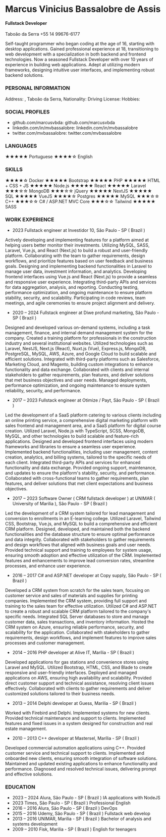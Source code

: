 # Marcus Vinicius Bassalobre de Assis
#### Fullstack Developer

Taboão da Serra
+55 14 99676-6177

Self-taught programmer who began coding at the age of 16, starting with desktop applications. Gained professional experience at 18, transitioning to web development with a specialization in both backend and frontend technologies. Now a seasoned Fullstack Developer with over 10 years of experience in building web applications. Adept at utilizing modern frameworks, designing intuitive user interfaces, and implementing robust backend solutions.

### PERSONAL INFORMATION
  Address: , Taboão da Serra, 
  Nationality: 
  Driving License: 
  Hobbies: 

### SOCIAL PROFILES
  * github.com/marcusvbda: github.com/marcusvbda
  * linkedin.com/in/mvbassalobre: linkedin.com/in/mvbassalobre
  * twitter.com/mvbassalobre: twitter.com/mvbassalobre

### LANGUAGES
  ★★★★★ Portuguese
  ★★★★☆ English

### SKILLS
  ★★★★☆ Docker
  ★★★★★ Bootstrap
  ★★★★★ PHP
  ★★★★★ HTML + CSS + JS
  ★★★★★ Node.js
  ★★★★★ React
  ★★★★★ Laravel
  ★★★☆☆ MongoDB
  ★★★☆☆ jQuery
  ★★★★★ NextJS
  ★★★★★ SQL
  ★★★★★ VueJS
  ★★★★☆ Postgres
  ★★★★★ MySQL
  ★★★☆☆ C++
  ★★★☆☆ C# / ASP.NET MVC Core
  ★★★☆☆ Tailwind
  ★★★★★ SASS

### WORK EXPERIENCE
  * 2023
    Fullstack engineer at Investidor 10, São Paulo - SP ( Brazil )
      
  Actively developing and implementing features for a platform aimed at helping users better monitor their investments.
  Utilizing MySQL, SASS, Laravel, Vue.js, and React (Next.js) to build a robust and user-friendly platform.
  Collaborating with the team to gather requirements, design workflows, and prioritize features based on user feedback and business goals.
  Designing and implementing backend functionalities in Laravel to manage user data, investment information, and analytics.
  Developing frontend interfaces using Vue.js and React (Next.js) to provide a seamless and responsive user experience.
  Integrating third-party APIs and services for data aggregation, analysis, and reporting.
  Conducting testing, performance optimization, and ongoing maintenance to ensure platform stability, security, and scalability.
  Participating in code reviews, team meetings, and agile ceremonies to ensure project alignment and delivery.


  * 2020 – 2024
    Fullstack engineer at Diwe profund marketing, São Paulo - SP ( Brazil )
      
  Designed and developed various on-demand systems, including a task management, finance, and internal demand management system for the company.
  Created a training platform for professionals in the construction industry and several institutional websites.
  Utilized technologies such as Laravel, NestJS, Next.js (React), Nuxt.js (Vue), Express.js, MongoDB, PostgreSQL, MySQL, AWS, Azure, and Google Cloud to build scalable and efficient solutions.
  Integrated with third-party platforms such as Salesforce, Marketing Cloud, and Magento, building custom integrations to enhance functionality and data exchange.
  Collaborated with clients and internal stakeholders to gather requirements, plan features, and deliver solutions that met business objectives and user needs.
  Managed deployments, performance optimization, and ongoing maintenance to ensure system reliability, security, and performance.


  * 2017 – 2023
    Fullstack engineer at Otimize / Payt, São Paulo - SP ( Brazil )
      
  Led the development of a SaaS platform catering to various clients including an online printing service, a comprehensive digital marketing platform with sales frontend and management area, and a SaaS platform for digital course creation.
  Utilized Laravel, Node.js with TypeScript, SCSS, MongoDB, MySQL, and other technologies to build scalable and feature-rich applications.
  Designed and developed frontend interfaces using modern frameworks and libraries to ensure a seamless user experience.
  Implemented backend functionalities, including user management, content creation, analytics, and billing systems, tailored to the specific needs of each client.
  Integrated third-party APIs and services for enhanced functionality and data exchange.
  Provided ongoing support, maintenance, and updates to ensure the platform's stability, security, and performance.
  Collaborated with cross-functional teams to gather requirements, plan features, and deliver solutions that met client expectations and business objectives.


  * 2017 – 2023
    Software Owner ( CRM fullstack developer ) at UNIMAR ( University of Marilia ), São Paulo - SP ( Brazil )
      
  Led the development of a CRM system tailored for lead management and conversion to enrollments in an E-learning college.
  Utilized Laravel, Tailwind CSS, Bootstrap, Vue.js, and MySQL to build a comprehensive and efficient CRM platform.
  Designed, developed, and maintained both the backend functionalities and the database structure to ensure optimal performance and data integrity.
  Collaborated with stakeholders to gather requirements and design workflows that aligned with business goals and user needs.
  Provided technical support and training to employees for system usage, ensuring smooth adoption and effective utilization of the CRM.
  Implemented features and enhancements to improve lead conversion rates, streamline processes, and enhance user experience.


  * 2016 – 2017
    C# and ASP.NET developer at Copy supply, São Paulo - SP ( Brazil )
      
  Developed a CRM system from scratch for the sales team, focusing on customer service and sales of materials and supplies for printing companies.
  Implemented the CRM system, providing full support and training to the sales team for effective utilization.
  Utilized C# and ASP.NET to create a robust and scalable CRM platform tailored to the company's specific needs.
  Integrated SQL Server databases to store and manage customer data, sales transactions, and inventory information.
  Hosted the CRM system on Azure, ensuring reliable performance, security, and scalability for the application.
  Collaborated with stakeholders to gather requirements, design workflows, and implement features to improve sales processes and customer management.


  * 2014 – 2016
    PHP developer at Alive IT, Marília - SP ( Brazil )
      
  Developed applications for gas stations and convenience stores using Laravel and MySQL.
  Utilized Bootstrap, HTML, CSS, and Blade to create responsive and user-friendly interfaces.
  Deployed and managed applications on AWS, ensuring high availability and scalability.
  Provided direct customer support and technical assistance, resolving client issues effectively.
  Collaborated with clients to gather requirements and deliver customized solutions tailored to their business needs.


  * 2013 – 2014
    Delphi developer at Guess, Marilia - SP ( Brazil )
      
  Worked with Firebird and Delphi.
  Implemented systems for new clients.
  Provided technical maintenance and support to clients.
  Implemented features and fixed issues in a system designed for construction and real estate management.


  * 2010 – 2013
    C++ developer at  Mastersel, Marília - SP ( Brazil )
      
  Developed commercial automation applications using C++.
  Provided customer service and technical support to clients.
  Implemented and onboarded new clients, ensuring smooth integration of software solutions.
  Maintained and updated existing applications to enhance functionality and performance.
  Diagnosed and resolved technical issues, delivering prompt and effective solutions.



### EDUCATION
  * 2023 – 2024
    Alura, São Paulo - SP ( Brazil ) IA applications with NodeJS
  * 2023
    Times, São Paulo - SP ( Brazil ) Professional English
  * 2016 – 2016
    Alura, São Paulo - SP ( Brazil ) DevOps
  * 2015 – 2016
    Udemy, São Paulo - SP ( Brazil ) Fullstack web develop
  * 2013 – 2016
    UNIMAR, Marilia - SP ( Brazil ) Bachelor of analysis and systems development
  * 2009 – 2010
    Fisk, Marilia - SP ( Brazil ) English for teenagers


